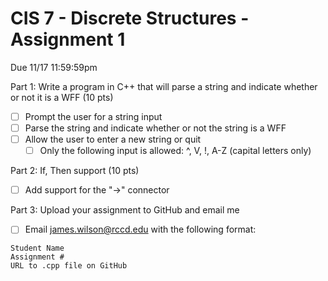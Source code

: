 # CIS 7 - Discrete Structures - Assignment 1
Due 11/17 11:59:59pm

Part 1: Write a program in C++ that will parse a string and indicate whether or not it is a WFF (10 pts)
  - [ ] Prompt the user for a string input
  - [ ] Parse the string and indicate whether or not the string is a WFF
  - [ ] Allow the user to enter a new string or quit
    - [ ] Only the following input is allowed: ^, V, !, A-Z (capital letters only)    

Part 2: If, Then support (10 pts)
  - [ ] Add support for the "->" connector

Part 3: Upload your assignment to GitHub and email me  
  - [ ] Email james.wilson@rccd.edu with the following format:

```
Student Name
Assignment #
URL to .cpp file on GitHub
```
